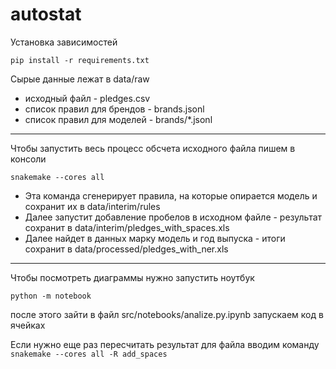 # autostat

Установка зависимостей
```
pip install -r requirements.txt
```

Сырые данные лежат в data/raw
- исходный файл - pledges.csv
- список правил для брендов - brands.jsonl
- список правил для моделей - brands/*.jsonl

----
Чтобы запустить весь процесс обсчета исходного файла пишем в консоли
```
snakemake --cores all
```
- Эта команда сгенерирует правила, на которые опирается модель и сохранит их в data/interim/rules
- Далее запустит добавление пробелов в исходном файле - результат сохранит в data/interim/pledges_with_spaces.xls
- Далее найдет в данных марку модель и год выпуска - итоги сохранит в data/processed/pledges_with_ner.xls

----
Чтобы посмотреть диаграммы нужно запустить ноутбук
```
python -m notebook
```
после этого зайти в файл src/notebooks/analize.py.ipynb
запускаем код в ячейках

Если нужно еще раз пересчитать результат для файла вводим команду `snakemake --cores all -R add_spaces`
